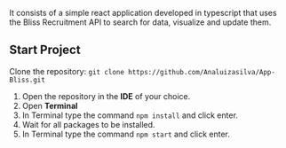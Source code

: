 
It consists of a simple react application developed in typescript that uses the Bliss Recruitment API to search for data, visualize and update them.

## Start Project
Clone the repository: `git clone https://github.com/Analuizasilva/App-Bliss.git`
 1. Open the repository in the **IDE** of your choice.
 2. Open **Terminal**
 3. In Terminal type the command `npm install` and click enter.
 4. Wait for all packages to be installed.
 5. In Terminal type the command `npm start` and click enter.



